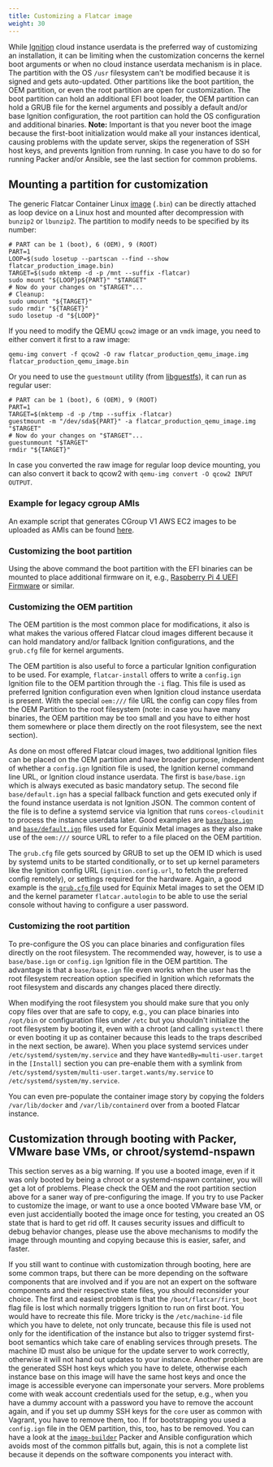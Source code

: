```yaml
---
title: Customizing a Flatcar image
weight: 30
---
```


While [Ignition][ignition] cloud instance userdata is the preferred way of customizing an installation, it can be limiting when the customization concerns the kernel boot arguments or when no cloud instance userdata mechanism is in place.
The partition with the OS `/usr` filesystem can't be modified because it is signed and gets auto-updated.
Other partitions like the boot partition, the OEM partition, or even the root partition are open for customization.
The boot partition can hold an additional EFI boot loader, the OEM partition can hold a GRUB file for the kernel arguments and possibly a default and/or base Ignition configuration, the root partition can hold the OS configuration and additional binaries.
**Note:** Important is that you never boot the image because the first-boot initialization would make all your instances identical, causing problems with the update server, skips the regeneration of SSH host keys, and prevents Ignition from running. In case you have to do so for running Packer and/or Ansible, see the last section for common problems.

## Mounting a partition for customization

The generic Flatcar Container Linux [image](https://stable.release.flatcar-linux.net/amd64-usr/current/flatcar_production_image.bin.bz2) (`.bin`) can be directly attached as loop device on a Linux host and mounted after decompression with `bunzip2` or `lbunzip2`. The partition to modify needs to be specified by its number:

```shell
# PART can be 1 (boot), 6 (OEM), 9 (ROOT)
PART=1
LOOP=$(sudo losetup --partscan --find --show flatcar_production_image.bin)
TARGET=$(sudo mktemp -d -p /mnt --suffix -flatcar)
sudo mount "${LOOP}p${PART}" "$TARGET"
# Now do your changes on "$TARGET"...
# Cleanup:
sudo umount "${TARGET}"
sudo rmdir "${TARGET}"
sudo losetup -d "${LOOP}"
```

If you need to modify the QEMU `qcow2` image or an `vmdk` image, you need to either convert it first to a raw image:

```shell
qemu-img convert -f qcow2 -O raw flatcar_production_qemu_image.img flatcar_production_qemu_image.bin
```

Or you need to use the `guestmount` utility (from [libguestfs](https://libguestfs.org/)), it can run as regular user:

```
# PART can be 1 (boot), 6 (OEM), 9 (ROOT)
PART=1
TARGET=$(mktemp -d -p /tmp --suffix -flatcar)
guestmount -m "/dev/sda${PART}" -a flatcar_production_qemu_image.img "$TARGET"
# Now do your changes on "$TARGET"...
guestunmount "$TARGET"
rmdir "${TARGET}"
```

In case you converted the raw image for regular loop device mounting, you can also convert it back to qcow2 with `qemu-img convert -O qcow2 INPUT OUTPUT`.

### Example for legacy cgroup AMIs

An example script that generates CGroup V1 AWS EC2 images to be uploaded as AMIs can be found [here](https://raw.githubusercontent.com/kinvolk/flatcar-docs/main/create_cgroupv1_ami.sh).

### Customizing the boot partition

Using the above command the boot partition with the EFI binaries can be mounted to place additional firmware on it, e.g., [Raspberry Pi 4 UEFI Firmware](https://github.com/pftf/RPi4/releases/) or similar.

### Customizing the OEM partition

The OEM partition is the most common place for modifications, it also is what makes the various offered Flatcar cloud images different because it can hold mandatory and/or fallback Ignition configurations, and the `grub.cfg` file for kernel arguments.

The OEM partition is also useful to force a particular Ignition configuration to be used.
For example, `flatcar-install` offers to write a `config.ign` Ignition file to the OEM partition through the `-i` flag.
This file is used as preferred Ignition configuration even when Ignition cloud instance userdata is present. With the special `oem:///` file URL the config can copy files from the OEM Partition to the root filesystem (note: in case you have many binaries, the OEM partition may be too small and you have to either host them somewhere or place them directly on the root filesystem, see the next section).

As done on most offered Flatcar cloud images, two additional Ignition files can be placed on the OEM partition and have broader purpose, independent of whether a `config.ign` Ignition file is used, the Ignition kernel command line URL, or Ignition cloud instance userdata.
The first is `base/base.ign` which is always executed as basic mandatory setup.
The second file `base/default.ign` has a special fallback function and gets executed only if the found instance userdata is not Ignition JSON.
The common content of the file is to define a systemd service via Ignition that runs `coreos-cloudinit` to process the instance userdata later.
Good examples are [`base/base.ign`](https://github.com/flatcar-linux/coreos-overlay/blob/ad9c06df2c34be3c6d50ffb80f886bdae10b4809/coreos-base/oem-packet/files/base/base.ign) and [`base/default.ign`](https://github.com/flatcar-linux/coreos-overlay/blob/ad9c06df2c34be3c6d50ffb80f886bdae10b4809/coreos-base/oem-packet/files/base/default.ign) files used for Equinix Metal images as they also make use of the `oem:///` source URL to refer to a file placed on the OEM partition.

The `grub.cfg` file gets sourced by GRUB to set up the OEM ID which is used by systemd units to be started conditionally, or to set up kernel parameters like the Ignition config URL (`ignition.config.url`, to fetch the preferred config remotely), or settings required for the hardware.
Again, a good example is the [`grub.cfg` file](https://github.com/flatcar-linux/coreos-overlay/blob/ad9c06df2c34be3c6d50ffb80f886bdae10b4809/coreos-base/oem-packet/files/grub.cfg) used for Equinix Metal images to set the OEM ID and the kernel parameter `flatcar.autologin` to be able to use the serial console without having to configure a user password.

### Customizing the root partition

To pre-configure the OS you can place binaries and configuration files directly on the root filesystem.
The recommended way, however, is to use a `base/base.ign` or `config.ign` Ignition file in the OEM partition.
The advantage is that a `base/base.ign` file even works when the user has the root filesystem recreation option specified in Ignition which reformats the root filesystem and discards any changes placed there directly.

When modifying the root filesystem you should make sure that you only copy files over that are safe to copy, e.g., you can place binaries into `/opt/bin` or configuration files under `/etc` but you shouldn't initialize the root filesystem by booting it, even with a chroot (and calling `systemctl` there or even booting it up as container because this leads to the traps described in the next section, be aware).
When you place systemd services under `/etc/systemd/system/my.service` and they have `WantedBy=multi-user.target` in the `[Install]` section you can pre-enable them with a symlink from `/etc/systemd/system/multi-user.target.wants/my.service` to `/etc/systemd/system/my.service`.

You can even pre-populate the container image story by copying the folders `/var/lib/docker` and `/var/lib/containerd` over from a booted Flatcar instance.

## Customization through booting with Packer, VMware base VMs, or chroot/systemd-nspawn

This section serves as a big warning. If you use a booted image, even if it was only booted by being a chroot or a systemd-nspawn container, you will get a lot of problems.
Please check the OEM and the root partition section above for a saner way of pre-configuring the image.
If you try to use Packer to customize the image, or want to use a once booted VMware base VM, or even just accidentially booted the image once for testing, you created an OS state that is hard to get rid off.
It causes security issues and difficult to debug behavior changes, please use the above mechanisms to modify the image through mounting and copying because this is easier, safer, and faster.

If you still want to continue with customization through booting, here are some common traps, but there can be more depending on the software components that are involved and if you are not an expert on the software components and their respective state files, you should reconsider your choice.
The first and easiest problem is that the `/boot/flatcar/first_boot` flag file is lost which normally triggers Ignition to run on first boot. You would have to recreate this file.
More tricky is the `/etc/machine-id` file which you have to delete, not only truncate, because this file is used not only for the identification of the instance but also to trigger systemd first-boot semantics which take care of enabling services through presets. The machine ID must also be unique for the update server to work correctly, otherwise it will not hand out updates to your instance.
Another problem are the generated SSH host keys which you have to delete, otherwise each instance base on this image will have the same host keys and once the image is accessible everyone can impersonate your servers.
More problems come with weak account credentials used for the setup, e.g., when you have a dummy account with a password you have to remove the account again, and if you set up dummy SSH keys for the `core` user as common with Vagrant, you have to remove them, too. If for bootstrapping you used a `config.ign` file in the OEM partition, this, too, has to be removed.
You can have a look at the [`image-builder`](https://github.com/kubernetes-sigs/image-builder) Packer and Ansible configuration which avoids most of the common pitfalls but, again, this is not a complete list because it depends on the software components you interact with.

[ignition]: ../../provisioning/ignition
